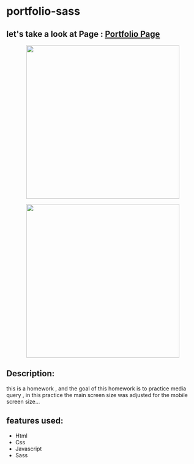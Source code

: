 # portfolio-sass

## let's take a look at Page : [Portfolio Page](https://mani8217.github.io/portfilio/)

<p align="center">
<img src="https://i.ibb.co/FnfpCPz/Screenshot-2023-01-22-at-23-39-11.png" width="400">
</p>

<p align="center">
<img src="https://i.ibb.co/3WVN3LC/Screenshot-2023-01-22-at-23-39-19.png" width="400">
</p>

## Description:
this is a homework , and the goal of this homework is to practice media query ,
in this practice the main screen size was adjusted for the mobile screen size...


## features used:
- Html
- Css
- Javascript
- Sass



